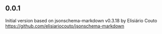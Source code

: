 
## 0.0.1

Initial version based on jsonschema-markdown v0.3.18 by Elisiário Couto
https://github.com/elisiariocouto/jsonschema-markdown
